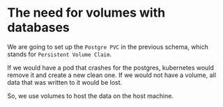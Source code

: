 # The need for volumes with databases

We are going to set up the `Postgre PVC` in the previous schema, which stands for `Persistent Volume Claim`.

If we would have a pod that crashes for the postgres, kubernetes would remove it and create a new clean one. If we would not have a volume, all data that was written to it would be lost.

So, we use volumes to host the data on the host machine.